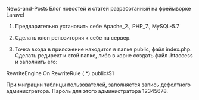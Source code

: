 News-and-Posts
Блог новостей и статей разработанный на фреймворке Laravel

1. Предварительно установить себе Apache_2., PHP_7., MySQL-5.7

2. Сделать клон репозитория к себе на сервер.

3. Точка входа в приложение находится в папке public, файл index.php. Сделать редирект к этой папке, либо в корне создать файл .htaccess и заполнить его:

RewriteEngine On
RewriteRule (.*) public/$1

При миграции таблицы пользователей, заполняется запись дефолтного администратора. Пароль для этого администратора 12345678. 
